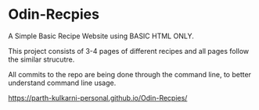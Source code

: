# Odin-Recpies
A Simple Basic Recipe Website using BASIC HTML ONLY. 



This project consists of 3-4 pages of different recipes and all pages follow the similar strucutre. 


All commits to the repo are being done through the command line, to better understand command line usage.


https://parth-kulkarni-personal.github.io/Odin-Recpies/

